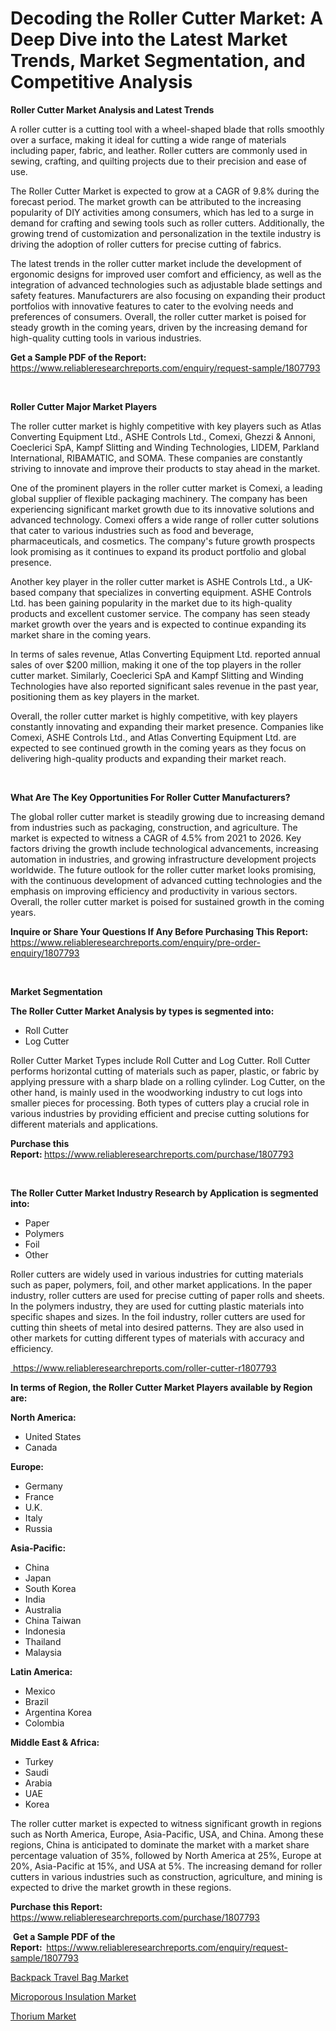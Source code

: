 <p><h1>Decoding the Roller Cutter Market: A Deep Dive into the Latest Market Trends, Market Segmentation, and Competitive Analysis</h1></p><p><strong>Roller Cutter Market Analysis and Latest Trends</strong></p>
<p><p>A roller cutter is a cutting tool with a wheel-shaped blade that rolls smoothly over a surface, making it ideal for cutting a wide range of materials including paper, fabric, and leather. Roller cutters are commonly used in sewing, crafting, and quilting projects due to their precision and ease of use.</p><p>The Roller Cutter Market is expected to grow at a CAGR of 9.8% during the forecast period. The market growth can be attributed to the increasing popularity of DIY activities among consumers, which has led to a surge in demand for crafting and sewing tools such as roller cutters. Additionally, the growing trend of customization and personalization in the textile industry is driving the adoption of roller cutters for precise cutting of fabrics.</p><p>The latest trends in the roller cutter market include the development of ergonomic designs for improved user comfort and efficiency, as well as the integration of advanced technologies such as adjustable blade settings and safety features. Manufacturers are also focusing on expanding their product portfolios with innovative features to cater to the evolving needs and preferences of consumers. Overall, the roller cutter market is poised for steady growth in the coming years, driven by the increasing demand for high-quality cutting tools in various industries.</p></p>
<p><strong>Get a Sample PDF of the Report:&nbsp;</strong> <a href="https://www.reliableresearchreports.com/enquiry/request-sample/1807793">https://www.reliableresearchreports.com/enquiry/request-sample/1807793</a></p>
<p>&nbsp;</p>
<p><strong>Roller Cutter Major Market Players</strong></p>
<p><p>The roller cutter market is highly competitive with key players such as Atlas Converting Equipment Ltd., ASHE Controls Ltd., Comexi, Ghezzi & Annoni, Coeclerici SpA, Kampf Slitting and Winding Technologies, LIDEM, Parkland International, RIBAMATIC, and SOMA. These companies are constantly striving to innovate and improve their products to stay ahead in the market.</p><p>One of the prominent players in the roller cutter market is Comexi, a leading global supplier of flexible packaging machinery. The company has been experiencing significant market growth due to its innovative solutions and advanced technology. Comexi offers a wide range of roller cutter solutions that cater to various industries such as food and beverage, pharmaceuticals, and cosmetics. The company's future growth prospects look promising as it continues to expand its product portfolio and global presence.</p><p>Another key player in the roller cutter market is ASHE Controls Ltd., a UK-based company that specializes in converting equipment. ASHE Controls Ltd. has been gaining popularity in the market due to its high-quality products and excellent customer service. The company has seen steady market growth over the years and is expected to continue expanding its market share in the coming years.</p><p>In terms of sales revenue, Atlas Converting Equipment Ltd. reported annual sales of over $200 million, making it one of the top players in the roller cutter market. Similarly, Coeclerici SpA and Kampf Slitting and Winding Technologies have also reported significant sales revenue in the past year, positioning them as key players in the market.</p><p>Overall, the roller cutter market is highly competitive, with key players constantly innovating and expanding their market presence. Companies like Comexi, ASHE Controls Ltd., and Atlas Converting Equipment Ltd. are expected to see continued growth in the coming years as they focus on delivering high-quality products and expanding their market reach.</p></p>
<p>&nbsp;</p>
<p><strong>What Are The Key Opportunities For Roller Cutter Manufacturers?</strong></p>
<p><p>The global roller cutter market is steadily growing due to increasing demand from industries such as packaging, construction, and agriculture. The market is expected to witness a CAGR of 4.5% from 2021 to 2026. Key factors driving the growth include technological advancements, increasing automation in industries, and growing infrastructure development projects worldwide. The future outlook for the roller cutter market looks promising, with the continuous development of advanced cutting technologies and the emphasis on improving efficiency and productivity in various sectors. Overall, the roller cutter market is poised for sustained growth in the coming years.</p></p>
<p><strong>Inquire or Share Your Questions If Any Before Purchasing This Report:</strong> <a href="https://www.reliableresearchreports.com/enquiry/pre-order-enquiry/1807793">https://www.reliableresearchreports.com/enquiry/pre-order-enquiry/1807793</a></p>
<p>&nbsp;</p>
<p><strong>Market Segmentation</strong></p>
<p><strong>The Roller Cutter Market Analysis by types is segmented into:</strong></p>
<p><ul><li>Roll Cutter</li><li>Log Cutter</li></ul></p>
<p><p>Roller Cutter Market Types include Roll Cutter and Log Cutter. Roll Cutter performs horizontal cutting of materials such as paper, plastic, or fabric by applying pressure with a sharp blade on a rolling cylinder. Log Cutter, on the other hand, is mainly used in the woodworking industry to cut logs into smaller pieces for processing. Both types of cutters play a crucial role in various industries by providing efficient and precise cutting solutions for different materials and applications.</p></p>
<p><strong>Purchase this Report:&nbsp;</strong><a href="https://www.reliableresearchreports.com/purchase/1807793">https://www.reliableresearchreports.com/purchase/1807793</a></p>
<p>&nbsp;</p>
<p><strong>The Roller Cutter Market Industry Research by Application is segmented into:</strong></p>
<p><ul><li>Paper</li><li>Polymers</li><li>Foil</li><li>Other</li></ul></p>
<p><p>Roller cutters are widely used in various industries for cutting materials such as paper, polymers, foil, and other market applications. In the paper industry, roller cutters are used for precise cutting of paper rolls and sheets. In the polymers industry, they are used for cutting plastic materials into specific shapes and sizes. In the foil industry, roller cutters are used for cutting thin sheets of metal into desired patterns. They are also used in other markets for cutting different types of materials with accuracy and efficiency.</p></p>
<p><a href="https://www.reliableresearchreports.com/roller-cutter-r1807793">&nbsp;https://www.reliableresearchreports.com/roller-cutter-r1807793</a></p>
<p><strong>In terms of Region, the Roller Cutter Market Players available by Region are:</strong></p>
<p>
    <p> <strong> North America: </strong>
        <ul>
            <li>United States</li>
            <li>Canada</li>
        </ul>
        </p> 
    <p> <strong> Europe: </strong>
        <ul>
            <li>Germany</li>
            <li>France</li>
            <li>U.K.</li>
            <li>Italy</li>
            <li>Russia</li>
        </ul>
        </p> 
    <p> <strong> Asia-Pacific: </strong>
        <ul>
            <li>China</li>
            <li>Japan</li>
            <li>South Korea</li>
            <li>India</li>
            <li>Australia</li>
            <li>China Taiwan</li>
            <li>Indonesia</li>
            <li>Thailand</li>
            <li>Malaysia</li>
        </ul>
        </p> 
    <p> <strong> Latin America: </strong>
        <ul>
            <li>Mexico</li>
            <li>Brazil</li>
            <li>Argentina Korea</li>
            <li>Colombia</li>
        </ul>
        </p> 
    <p> <strong> Middle East & Africa: </strong>
        <ul>
            <li>Turkey</li>
            <li>Saudi</li>
            <li>Arabia</li>
            <li>UAE</li>
            <li>Korea</li>
        </ul>
    </p>
    </p>
<p><p>The roller cutter market is expected to witness significant growth in regions such as North America, Europe, Asia-Pacific, USA, and China. Among these regions, China is anticipated to dominate the market with a market share percentage valuation of 35%, followed by North America at 25%, Europe at 20%, Asia-Pacific at 15%, and USA at 5%. The increasing demand for roller cutters in various industries such as construction, agriculture, and mining is expected to drive the market growth in these regions.</p></p>
<p><strong>Purchase this Report: </strong><a href="https://www.reliableresearchreports.com/purchase/1807793">https://www.reliableresearchreports.com/purchase/1807793</a></p>
<p>&nbsp;<strong>Get a Sample PDF of the Report:&nbsp;&nbsp;</strong><a href="https://www.reliableresearchreports.com/enquiry/request-sample/1807793">https://www.reliableresearchreports.com/enquiry/request-sample/1807793</a></p>
<p><strong></strong></p>
<p><p><a href="https://www.linkedin.com/pulse/backpack-travel-bag-market-furnishes-information-share-trends-vbftf?trackingId=cnnKq9chyqZWSVuwAd2yvw%3D%3D">Backpack Travel Bag Market</a></p><p><a href="https://www.linkedin.com/pulse/global-microporous-insulation-market-size-trends-insights-psrof?trackingId=WCCqUQRgQ8%2FkrOnsbEMiKA%3D%3D">Microporous Insulation Market</a></p><p><a href="https://www.linkedin.com/pulse/thorium-market-challenges-opportunities-growth-drivers-major-jhcee?trackingId=ITQpAjOEW6GuSOxyQTb8Ng%3D%3D">Thorium Market</a></p></p>